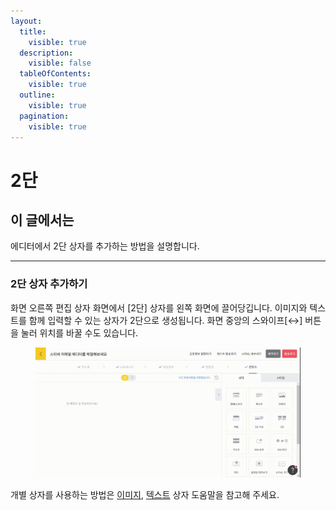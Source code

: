 ```yaml
---
layout:
  title:
    visible: true
  description:
    visible: false
  tableOfContents:
    visible: true
  outline:
    visible: true
  pagination:
    visible: true
---
```


# 2단

## 이 글에서는

에디터에서 2단 상자를 추가하는 방법을 설명합니다.

***

### 2단 상자 추가하기

화면 오른쪽 편집 상자 화면에서 \[2단] 상자를 왼쪽 화면에 끌어당깁니다. 이미지와 텍스트를 함께 입력할 수 있는 상자가 2단으로 생성됩니다. 화면 중앙의 스와이프\[↔] 버튼을 눌러 위치를 바꿀 수도 있습니다.

<figure><img src="../../../.gitbook/assets/screencast-stibee.com-2024.04.22-13_27_53.gif" alt=""><figcaption></figcaption></figure>



개별 상자를 사용하는 방법은 [이미지](image.md), [텍스트](text.md) 상자 도움말을 참고해 주세요.
